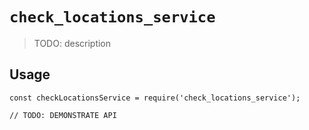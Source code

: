 # `check_locations_service`

> TODO: description

## Usage

```
const checkLocationsService = require('check_locations_service');

// TODO: DEMONSTRATE API
```

